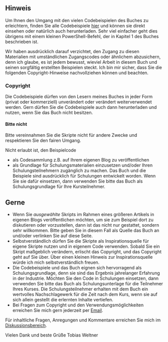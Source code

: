 ## Hinweis

Um Ihnen den Umgang mit den vielen Codebeispielen des Buches zu erleichtern, finden Sie alle Codebeispiele [hier](https://github.com/TobiasPSP/OReilly/tree/main/PowerShell) und können sie direkt einsehen oder natürlich auch herunterladen. Sehr viel einfacher geht dies übrigens mit einem kleinen PowerShell-Befehl, der in Kapitel 1 des Buches beschrieben ist.

Wir haben ausdrücklich darauf verzichtet, den Zugang zu diesen Materialien mit umständlichen Zugangscodes oder ähnlichem abzusichern, denn ich glaube, es ist jedem bewusst, wieviel Arbeit in diesem Buch und seinen sorgfältig erstellten Beispielen steckt. Ich bin mir sicher, dass Sie die folgenden Copyright-Hinweise nachvollziehen können und beachten.

### Copyright
Die Codebeispiele dürfen von den Lesern meines Buches in jeder Form (privat oder kommerziell) unverändert oder verändert weiterverwendet werden. Gern dürfen Sie die Codebeispiele auch dann herunterladen und nutzen, wenn Sie das Buch nicht besitzen.

#### Bitte nicht
Bitte vereinnahmen Sie die Skripte nicht für andere Zwecke und respektieren Sie den fairen Umgang. 

Nicht erlaubt ist, den Beispielcode

* als Codesammlung z.B. auf Ihrem eigenen Blog zu veröffentlichen
* als Grundlage für Schulungsmaterialien einzusetzen und/oder Ihren Schulungsteilnehmern zugänglich zu machen. Das Buch und die Beispiele sind ausdrücklich für Schulungen entwickelt worden. Wenn Sie sie dafür einsetzen, dann verwenden Sie bitte das Buch als Schulungsgrundlage für Ihre Kursteilnehmer.

## Gerne
* Wenn Sie *ausgewählte* Skripts im Rahmen eines größeren Artikels in eigenen Blogs veröffentlichen möchten, um sie zum Beispiel dort zu diskutieren oder vorzustellen, dann ist das nicht nur gestattet, sondern sehr willkommen. Bitte geben Sie in diesem Fall als Quelle das Buch an und/oder verlinken Sie auf diese Seite.
* Selbstverständlich dürfen Sie die Skripte als Inspirationsquelle für eigene Skripte nutzen und in eigenem Code verwenden. Sobald Sie ein Skript maßgeblich verändern, erlischt das Copyright, und das Copyright geht auf Sie über. Über einen kleinen Hinweis zur Inspirationsquelle würde ich mich selbstverständlich freuen.
* Die Codebeispiele und das Buch eignen sich hervorragend als Schulungsgrundlage, denn sie sind das Ergebnis jahrelanger Erfahrung in der Industrie. Möchten Sie den Code in Schulungen einsetzen, dann verwenden Sie bitte das Buch als Schulungsunterlage für die Teilnehmer Ihres Kurses. Die Schulungsteilnehmer erhalten mit dem Buch ein wertvolles Nachschlagewerk für die Zeit nach dem Kurs, wenn sie auf sich allein gestellt die erlernten Inhalte vertiefen.
* Bei Fragen zum Copyright und den Verwendungsmöglichkeiten erreichen Sie mich gern jederzeit per [Email](mailto:tobias@powershell.one).

Für inhaltliche Fragen, Anregungen und Kommentare erreichen Sie mich im [Diskussionsbereich](https://github.com/TobiasPSP/OReilly/discussions).

Vielen Dank und beste Grüße
Tobias Weltner

